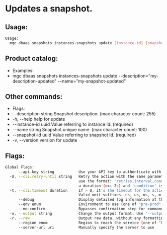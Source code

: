 # Updates a snapshot.

## Usage:
```bash
Usage:
  mgc dbaas snapshots instances-snapshots update [instance-id] [snapshot-id] [flags]
```

## Product catalog:
- Examples:
- mgc dbaas snapshots instances-snapshots update --description="my-description-updated" --name="my-snapshot-updated"

## Other commands:
- Flags:
- --description string   Snapshot description. (max character count: 255)
- -h, --help                 help for update
- --instance-id uuid     Value referring to instance Id. (required)
- --name string          Snapshot unique name. (max character count: 100)
- --snapshot-id uuid     Value referring to snapshot Id. (required)
- -v, --version              version for update

## Flags:
```bash
Global Flags:
      --api-key string           Use your API key to authenticate with the API
  -U, --cli.retry-until string   Retry the action with the same parameters until the given condition is met. The flag parameters
                                 use the format: 'retries,interval,condition', where 'retries' is a positive integer, 'interval' is
                                 a duration (ex: 2s) and 'condition' is a 'engine=value' pair such as "jsonpath=expression"
  -t, --cli.timeout duration     If > 0, it's the timeout for the action execution. It's specified as numbers and unit suffix.
                                 Valid unit suffixes: ns, us, ms, s, m and h. Examples: 300ms, 1m30s
      --debug                    Display detailed log information at the debug level
      --env enum                 Environment to use (one of "pre-prod" or "prod") (default "prod")
      --no-confirm               Bypasses confirmation step for commands that ask a confirmation from the user
  -o, --output string            Change the output format. Use '--output=help' to know more details.
  -r, --raw                      Output raw data, without any formatting or coloring
      --region enum              Region to reach the service (one of "br-mgl1", "br-ne1" or "br-se1") (default "br-se1")
      --server-url uri           Manually specify the server to use
```

